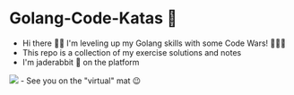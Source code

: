 # Golang-Code-Katas  🥋

- Hi there 👋🏻 I'm leveling up my Golang skills with some Code Wars! 🙋🏻‍♀️
- This repo is a collection of my exercise solutions and notes
- I'm jaderabbit 🐇 on the platform 
<img src="https://www.codewars.com/users/jaderabbit/badges/large">
- See you on the "virtual" mat 😉


